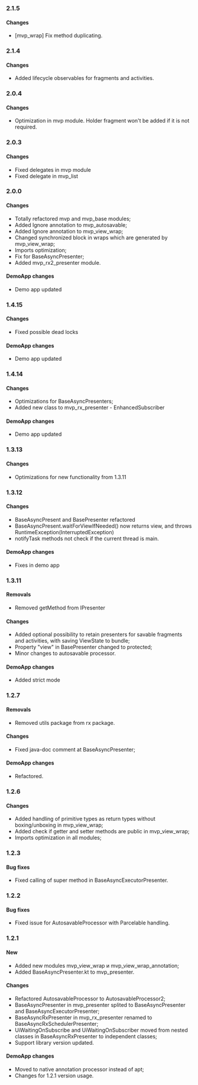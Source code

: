 ### 2.1.5
#### Changes
* [mvp_wrap] Fix method duplicating.

### 2.1.4
#### Changes 
* Added lifecycle observables for fragments and activities.

### 2.0.4
#### Changes
* Optimization in mvp module. Holder fragment won't be added if it is not required.

### 2.0.3
#### Changes
* Fixed delegates in mvp module
* Fixed delegate in mvp_list

### 2.0.0
#### Changes
* Totally refactored mvp and mvp_base modules;
* Added Ignore annotation to mvp_autosavable;
* Added Ignore annotation to mvp_view_wrap;
* Changed synchronized block in wraps which are generated by mvp_view_wrap;
* Imports optimization;
* Fix for BaseAsyncPresenter;
* Added mvp_rx2_presenter module.

#### DemoApp changes
* Demo app updated

### 1.4.15
#### Changes
* Fixed possible dead locks

#### DemoApp changes
* Demo app updated

### 1.4.14
#### Changes
* Optimizations for BaseAsyncPresenters;
* Added new class to mvp_rx_presenter - EnhancedSubscriber

#### DemoApp changes
* Demo app updated

### 1.3.13
#### Changes
* Optimizations for new functionality from 1.3.11 

### 1.3.12
#### Changes
* BaseAsyncPresent and BasePresenter refactored
* BaseAsyncPresent.waitForViewIfNeeded() now returns view, and throws RuntimeException(InterruptedException)
* notifyTask methods not check if the current thread is main.

#### DemoApp changes
* Fixes in demo app

### 1.3.11
#### Removals
* Removed getMethod from IPresenter

#### Changes
* Added optional possibility to retain presenters for savable fragments and activities, with saving ViewState to bundle; 
* Property "view" in BasePresenter changed to protected;
* Minor changes to autosavable processor.

#### DemoApp changes
* Added strict mode

### 1.2.7
#### Removals
* Removed utils package from rx package.

#### Changes
* Fixed java-doc comment at BaseAsyncPresenter;

#### DemoApp changes
* Refactored.

### 1.2.6
#### Changes
* Added handling of primitive types as return types without boxing/unboxing in mvp_view_wrap;
* Added check if getter and setter methods are public in mvp_view_wrap;
* Imports optimization in all modules;

### 1.2.3
#### Bug fixes
* Fixed calling of super method in BaseAsyncExecutorPresenter.

### 1.2.2
#### Bug fixes
* Fixed issue for AutosavableProcessor with Parcelable handling.

### 1.2.1

#### New
* Added new modules mvp_view_wrap и mvp_view_wrap_annotation;
* Added BaseAsyncPresenter.kt to mvp_presenter.

#### Changes
* Refactored AutosavableProcessor to AutosavableProcessor2;
* BaseAsyncPresenter in mvp_presenter splited to BaseAsyncPresenter and BaseAsyncExecutorPresenter;
* BaseAsyncRxPresenter in mvp_rx_presenter renamed to BaseAsyncRxSchedulerPresenter;
* UiWaitingOnSubscribe and UiWaitingOnSubscriber moved from nested classes in BaseAsyncRxPresenter to independent classes;
* Support library version updated.

#### DemoApp changes
* Moved to native annotation processor instead of apt;
* Changes for 1.2.1 version usage.
